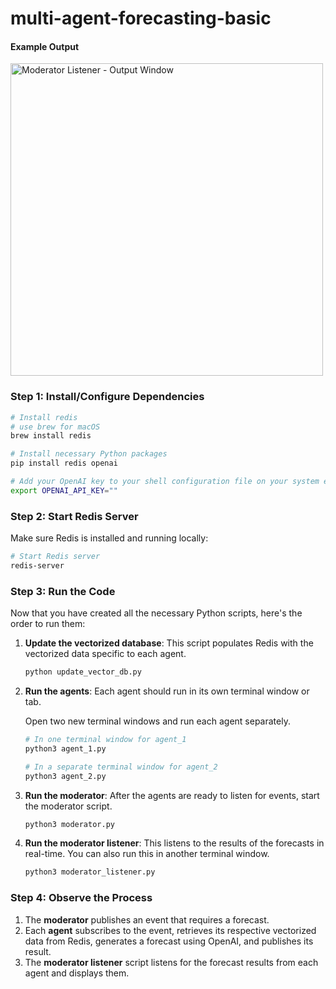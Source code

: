 # multi-agent-forecasting-basic

#### Example Output
<img width="500" alt="Moderator Listener - Output Window" src="https://github.com/user-attachments/assets/dc05b413-f955-4e4d-832c-e93af4b25ac7">

### Step 1: Install/Configure Dependencies 

```bash
# Install redis
# use brew for macOS
brew install redis
```

```bash
# Install necessary Python packages
pip install redis openai
```

```bash
# Add your OpenAI key to your shell configuration file on your system e.g. here is an example for macOS/Linux for Bash or Zsh
export OPENAI_API_KEY=""
```

### Step 2: Start Redis Server 
Make sure Redis is installed and running locally:

```bash
# Start Redis server
redis-server
```

### Step 3: Run the Code

Now that you have created all the necessary Python scripts, here's the order to run them:

1. **Update the vectorized database**:
   This script populates Redis with the vectorized data specific to each agent.

   ```bash
   python update_vector_db.py
   ```

2. **Run the agents**:
   Each agent should run in its own terminal window or tab.

   Open two new terminal windows and run each agent separately.

   ```bash
   # In one terminal window for agent_1
   python3 agent_1.py

   # In a separate terminal window for agent_2
   python3 agent_2.py
   ```

3. **Run the moderator**:
   After the agents are ready to listen for events, start the moderator script.

   ```bash
   python3 moderator.py
   ```

4. **Run the moderator listener**:
   This listens to the results of the forecasts in real-time. You can also run this in another terminal window.

   ```bash
   python3 moderator_listener.py
   ```

### Step 4: Observe the Process

1. The **moderator** publishes an event that requires a forecast.
2. Each **agent** subscribes to the event, retrieves its respective vectorized data from Redis, generates a forecast using OpenAI, and publishes its result.
3. The **moderator listener** script listens for the forecast results from each agent and displays them.

   
